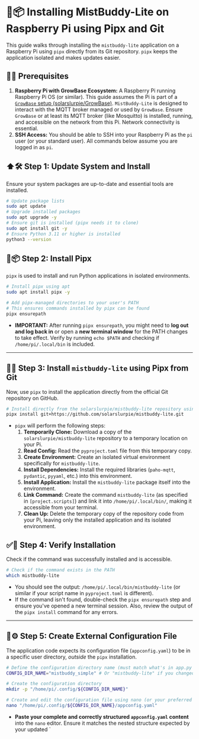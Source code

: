 # 🍓📦 Installing MistBuddy-Lite on Raspberry Pi using Pipx and Git

This guide walks through installing the `mistbuddy-lite` application on a Raspberry Pi using `pipx` directly from its Git repository. `pipx` keeps the application isolated and makes updates easier.

## 📝✅ Prerequisites

1.  **Raspberry Pi with GrowBase Ecosystem:** A Raspberry Pi running Raspberry Pi OS (or similar). This guide assumes the Pi is part of a [`GrowBase` setup (solarslurpie/GrowBase)](https://github.com/solarslurpie/GrowBase). `MistBuddy-Lite` is designed to interact with the MQTT broker managed or used by `GrowBase`. Ensure `GrowBase` or at least its MQTT broker (like Mosquitto) is installed, running, and accessible on the network from this Pi. Network connectivity is essential.
2.  **SSH Access:** You should be able to SSH into your Raspberry Pi as the `pi` user (or your standard user). All commands below assume you are logged in as `pi`.

## ⬆️🛠️ Step 1: Update System and Install 
Ensure your system packages are up-to-date and essential tools are installed.

```bash
# Update package lists
sudo apt update
# Upgrade installed packages
sudo apt upgrade -y
# Ensure git is installed (pipx needs it to clone)
sudo apt install git -y
# Ensure Python 3.11 or higher is installed
python3 --version
```


## 🐍📦 Step 2: Install Pipx

`pipx` is used to install and run Python applications in isolated environments.

```bash
# Install pipx using apt
sudo apt install pipx -y

# Add pipx-managed directories to your user's PATH
# This ensures commands installed by pipx can be found
pipx ensurepath
```

*   **IMPORTANT:** After running `pipx ensurepath`, you might need to **log out and log back in** or open a **new terminal window** for the PATH changes to take effect. Verify by running `echo $PATH` and checking if `/home/pi/.local/bin` is included.

---

## 🐙✨ Step 3: Install `mistbuddy-lite` using Pipx from Git

Now, use `pipx` to install the application directly from the official Git repository on GitHub.

```bash
# Install directly from the solarslurpie/mistbuddy-lite repository using HTTPS
pipx install git+https://github.com/solarslurpie/mistbuddy-lite.git
```

*   `pipx` will perform the following steps:
    1.  **Temporarily Clone:** Download a copy of the `solarslurpie/mistbuddy-lite` repository to a temporary location on your Pi.
    2.  **Read Config:** Read the `pyproject.toml` file from this temporary copy.
    3.  **Create Environment:** Create an isolated virtual environment specifically for `mistbuddy-lite`.
    4.  **Install Dependencies:** Install the required libraries (`paho-mqtt`, `pydantic`, `pyyaml`, etc.) into this environment.
    5.  **Install Application:** Install the `mistbuddy-lite` package itself into the environment.
    6.  **Link Command:** Create the command `mistbuddy-lite` (as specified in `[project.scripts]`) and link it into `/home/pi/.local/bin/`, making it accessible from your terminal.
    7.  **Clean Up:** Delete the temporary copy of the repository code from your Pi, leaving only the installed application and its isolated environment.


## ✅👀 Step 4: Verify Installation

Check if the command was successfully installed and is accessible.

```bash
# Check if the command exists in the PATH
which mistbuddy-lite
```

*   You should see the output: `/home/pi/.local/bin/mistbuddy-lite` (or similar if your script name in `pyproject.toml` is different).
*   If the command isn't found, double-check the `pipx ensurepath` step and ensure you've opened a new terminal session. Also, review the output of the `pipx install` command for any errors.

---

## 📝⚙️ Step 5: Create External Configuration File

The application code expects its configuration file (`appconfig.yaml`) to be in a specific user directory, *outside* the `pipx` installation.

```bash
# Define the configuration directory name (must match what's in app.py's get_config_path())
CONFIG_DIR_NAME="mistbuddy_simple" # Or "mistbuddy-lite" if you changed it in app.py

# Create the configuration directory
mkdir -p "/home/pi/.config/${CONFIG_DIR_NAME}"

# Create and edit the configuration file using nano (or your preferred editor)
nano "/home/pi/.config/${CONFIG_DIR_NAME}/appconfig.yaml"
```

*   **Paste your complete and correctly structured `appconfig.yaml` content** into the `nano` editor. Ensure it matches the nested structure expected by your updated `